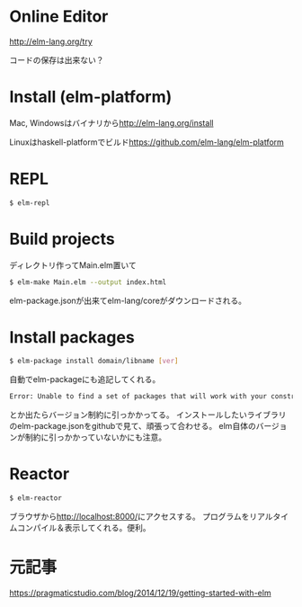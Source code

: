# Online Editor
<http://elm-lang.org/try>

コードの保存は出来ない？

# Install (elm-platform)
Mac, Windowsはバイナリから<http://elm-lang.org/install>

Linuxはhaskell-platformでビルド<https://github.com/elm-lang/elm-platform>

# REPL
```sh
$ elm-repl
```

# Build projects
ディレクトリ作ってMain.elm置いて
```sh
$ elm-make Main.elm --output index.html
```
elm-package.jsonが出来てelm-lang/coreがダウンロードされる。

# Install packages
```sh
$ elm-package install domain/libname [ver]
```
自動でelm-packageにも追記してくれる。
```sh
Error: Unable to find a set of packages that will work with your constraints.
```
とか出たらバージョン制約に引っかかってる。
インストールしたいライブラリのelm-package.jsonをgithubで見て、頑張って合わせる。
elm自体のバージョンが制約に引っかかっていないかにも注意。

# Reactor
```sh
$ elm-reactor
```
ブラウザから<http://localhost:8000/>にアクセスする。
プログラムをリアルタイムコンパイル＆表示してくれる。便利。

# 元記事
<https://pragmaticstudio.com/blog/2014/12/19/getting-started-with-elm>
